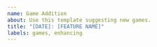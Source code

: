 ```yaml
---
name: Game Addition
about: Use this template suggesting new games.
title: "[DATE]: [FEATURE NAME]"
labels: games, enhancing
---
```

